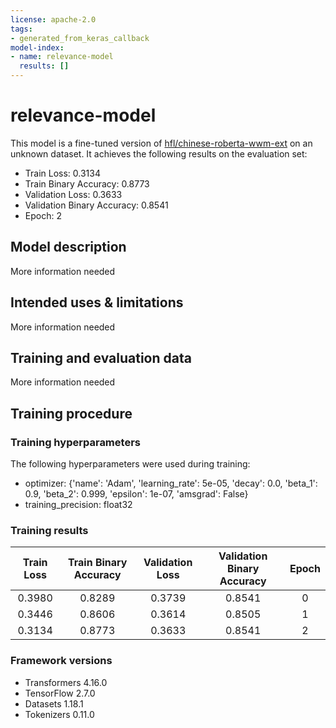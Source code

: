 ```yaml
---
license: apache-2.0
tags:
- generated_from_keras_callback
model-index:
- name: relevance-model
  results: []
---
```


<!-- This model card has been generated automatically according to the information Keras had access to. You should
probably proofread and complete it, then remove this comment. -->

# relevance-model

This model is a fine-tuned version of [hfl/chinese-roberta-wwm-ext](https://huggingface.co/hfl/chinese-roberta-wwm-ext) on an unknown dataset.
It achieves the following results on the evaluation set:
- Train Loss: 0.3134
- Train Binary Accuracy: 0.8773
- Validation Loss: 0.3633
- Validation Binary Accuracy: 0.8541
- Epoch: 2

## Model description

More information needed

## Intended uses & limitations

More information needed

## Training and evaluation data

More information needed

## Training procedure

### Training hyperparameters

The following hyperparameters were used during training:
- optimizer: {'name': 'Adam', 'learning_rate': 5e-05, 'decay': 0.0, 'beta_1': 0.9, 'beta_2': 0.999, 'epsilon': 1e-07, 'amsgrad': False}
- training_precision: float32

### Training results

| Train Loss | Train Binary Accuracy | Validation Loss | Validation Binary Accuracy | Epoch |
|:----------:|:---------------------:|:---------------:|:--------------------------:|:-----:|
| 0.3980     | 0.8289                | 0.3739          | 0.8541                     | 0     |
| 0.3446     | 0.8606                | 0.3614          | 0.8505                     | 1     |
| 0.3134     | 0.8773                | 0.3633          | 0.8541                     | 2     |


### Framework versions

- Transformers 4.16.0
- TensorFlow 2.7.0
- Datasets 1.18.1
- Tokenizers 0.11.0
